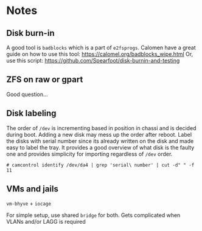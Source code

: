 # Notes

## Disk burn-in
A good tool is `badblocks` which is a part of `e2fsprogs`.
Calomen have a great guide on how to use this tool: https://calomel.org/badblocks_wipe.html
Or, use this script: https://github.com/Spearfoot/disk-burnin-and-testing


## ZFS on raw or gpart
Good question...

## Disk labeling
The order of `/dev` is incrementing based in position in chassi and is decided during boot. Adding a new disk may mess up the order after reboot. Label the disks with serial number since its already written on the disk and made easy to label the tray. It provides a good overview of what disk is the faulty one and provides simplicity for importing regardless of `/dev` order.
```
# camcontrol identify /dev/da4 | grep 'serial\ number' | cut -d" " -f 11
```

## VMs and jails
`vm-bhyve` + `iocage`

For simple setup, use shared `bridge` for both. Gets complicated when VLANs and/or LAGG is required